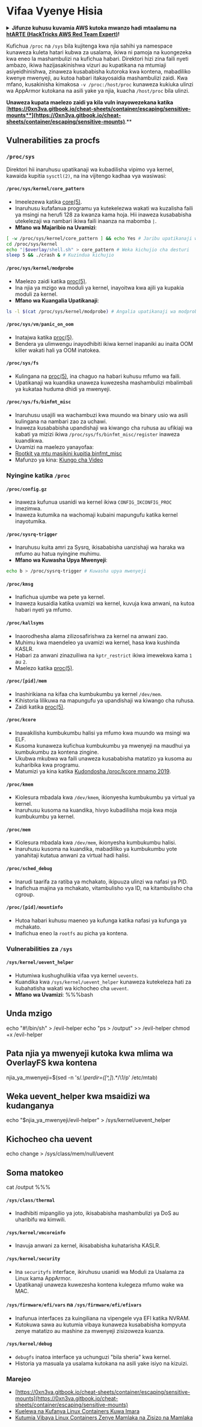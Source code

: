# Vifaa Vyenye Hisia

<details>

<summary><strong>Jifunze kuhusu kuvamia AWS kutoka mwanzo hadi mtaalamu na</strong> <a href="https://training.hacktricks.xyz/courses/arte"><strong>htARTE (HackTricks AWS Red Team Expert)</strong></a><strong>!</strong></summary>

Njia nyingine za kusaidia HackTricks:

* Ikiwa unataka kuona **kampuni yako ikitangazwa kwenye HackTricks** au **kupakua HackTricks kwa PDF** Angalia [**MIPANGO YA USAJILI**](https://github.com/sponsors/carlospolop)!
* Pata [**bidhaa rasmi za PEASS & HackTricks**](https://peass.creator-spring.com)
* Gundua [**Familia ya PEASS**](https://opensea.io/collection/the-peass-family), mkusanyiko wetu wa [**NFTs**](https://opensea.io/collection/the-peass-family) ya kipekee
* **Jiunge na** 💬 [**Kikundi cha Discord**](https://discord.gg/hRep4RUj7f) au kikundi cha [**telegram**](https://t.me/peass) au **tufuate** kwenye **Twitter** 🐦 [**@carlospolopm**](https://twitter.com/hacktricks\_live)**.**
* **Shiriki mbinu zako za kuvamia kwa kuwasilisha PRs kwa** [**HackTricks**](https://github.com/carlospolop/hacktricks) na [**HackTricks Cloud**](https://github.com/carlospolop/hacktricks-cloud) github repos.

</details>

Kufichua `/proc` na `/sys` bila kujitenga kwa njia sahihi ya namespace kunaweza kuleta hatari kubwa za usalama, ikiwa ni pamoja na kuongezeka kwa eneo la mashambulizi na kufichua habari. Direktori hizi zina faili nyeti ambazo, ikiwa hazijasakinishwa vizuri au kupatikana na mtumiaji asiyeidhinishwa, zinaweza kusababisha kutoroka kwa kontena, mabadiliko kwenye mwenyeji, au kutoa habari itakayosaidia mashambulizi zaidi. Kwa mfano, kusakinisha kimakosa `-v /proc:/host/proc` kunaweza kukiuka ulinzi wa AppArmor kutokana na asili yake ya njia, kuacha `/host/proc` bila ulinzi.

**Unaweza kupata maelezo zaidi ya kila vuln inayowezekana katika** [**https://0xn3va.gitbook.io/cheat-sheets/container/escaping/sensitive-mounts**](https://0xn3va.gitbook.io/cheat-sheets/container/escaping/sensitive-mounts)**.**

## Vulnerabilities za procfs

### `/proc/sys`

Direktori hii inaruhusu upatikanaji wa kubadilisha vipimo vya kernel, kawaida kupitia `sysctl(2)`, na ina vijitengo kadhaa vya wasiwasi:

#### **`/proc/sys/kernel/core_pattern`**

* Imeelezewa katika [core(5)](https://man7.org/linux/man-pages/man5/core.5.html).
* Inaruhusu kufafanua programu ya kutekelezwa wakati wa kuzalisha faili ya msingi na herufi 128 za kwanza kama hoja. Hii inaweza kusababisha utekelezaji wa nambari ikiwa faili inaanza na mabomba `|`.
*   **Mfano wa Majaribio na Uvamizi**:

```bash
[ -w /proc/sys/kernel/core_pattern ] && echo Yes # Jaribu upatikanaji wa kuandika
cd /proc/sys/kernel
echo "|$overlay/shell.sh" > core_pattern # Weka kichujio cha desturi
sleep 5 && ./crash & # Kuzindua kichujio
```

#### **`/proc/sys/kernel/modprobe`**

* Maelezo zaidi katika [proc(5)](https://man7.org/linux/man-pages/man5/proc.5.html).
* Ina njia ya mzigo wa moduli ya kernel, inayoitwa kwa ajili ya kupakia moduli za kernel.
*   **Mfano wa Kuangalia Upatikanaji**:

```bash
ls -l $(cat /proc/sys/kernel/modprobe) # Angalia upatikanaji wa modprobe
```

#### **`/proc/sys/vm/panic_on_oom`**

* Inatajwa katika [proc(5)](https://man7.org/linux/man-pages/man5/proc.5.html).
* Bendera ya ulimwengu inayodhibiti ikiwa kernel inapaniki au inaita OOM killer wakati hali ya OOM inatokea.

#### **`/proc/sys/fs`**

* Kulingana na [proc(5)](https://man7.org/linux/man-pages/man5/proc.5.html), ina chaguo na habari kuhusu mfumo wa faili.
* Upatikanaji wa kuandika unaweza kuwezesha mashambulizi mbalimbali ya kukataa huduma dhidi ya mwenyeji.

#### **`/proc/sys/fs/binfmt_misc`**

* Inaruhusu usajili wa wachambuzi kwa muundo wa binary usio wa asili kulingana na nambari zao za uchawi.
* Inaweza kusababisha upandishaji wa kiwango cha ruhusa au ufikiaji wa kabati ya mizizi ikiwa `/proc/sys/fs/binfmt_misc/register` inaweza kuandikwa.
* Uvamizi na maelezo yanayofaa:
* [Rootkit ya mtu masikini kupitia binfmt\_misc](https://github.com/toffan/binfmt\_misc)
* Mafunzo ya kina: [Kiungo cha Video](https://www.youtube.com/watch?v=WBC7hhgMvQQ)

### Nyingine katika `/proc`

#### **`/proc/config.gz`**

* Inaweza kufunua usanidi wa kernel ikiwa `CONFIG_IKCONFIG_PROC` imezimwa.
* Inaweza kutumika na wachomaji kubaini mapungufu katika kernel inayotumika.

#### **`/proc/sysrq-trigger`**

* Inaruhusu kuita amri za Sysrq, ikisababisha uanzishaji wa haraka wa mfumo au hatua nyingine muhimu.
*   **Mfano wa Kuwasha Upya Mwenyeji**:

```bash
echo b > /proc/sysrq-trigger # Kuwasha upya mwenyeji
```

#### **`/proc/kmsg`**

* Inafichua ujumbe wa pete ya kernel.
* Inaweza kusaidia katika uvamizi wa kernel, kuvuja kwa anwani, na kutoa habari nyeti ya mfumo.

#### **`/proc/kallsyms`**

* Inaorodhesha alama zilizosafirishwa za kernel na anwani zao.
* Muhimu kwa maendeleo ya uvamizi wa kernel, hasa kwa kushinda KASLR.
* Habari za anwani zinazuiliwa na `kptr_restrict` ikiwa imewekwa kama `1` au `2`.
* Maelezo katika [proc(5)](https://man7.org/linux/man-pages/man5/proc.5.html).

#### **`/proc/[pid]/mem`**

* Inashirikiana na kifaa cha kumbukumbu ya kernel `/dev/mem`.
* Kihistoria lilikuwa na mapungufu ya upandishaji wa kiwango cha ruhusa.
* Zaidi katika [proc(5)](https://man7.org/linux/man-pages/man5/proc.5.html).

#### **`/proc/kcore`**

* Inawakilisha kumbukumbu halisi ya mfumo kwa muundo wa msingi wa ELF.
* Kusoma kunaweza kufichua kumbukumbu ya mwenyeji na maudhui ya kumbukumbu za kontena zingine.
* Ukubwa mkubwa wa faili unaweza kusababisha matatizo ya kusoma au kuharibika kwa programu.
* Matumizi ya kina katika [Kudondosha /proc/kcore mnamo 2019](https://schlafwandler.github.io/posts/dumping-/proc/kcore/).

#### **`/proc/kmem`**

* Kiolesura mbadala kwa `/dev/kmem`, ikionyesha kumbukumbu ya virtual ya kernel.
* Inaruhusu kusoma na kuandika, hivyo kubadilisha moja kwa moja kumbukumbu ya kernel.

#### **`/proc/mem`**

* Kiolesura mbadala kwa `/dev/mem`, ikionyesha kumbukumbu halisi.
* Inaruhusu kusoma na kuandika, mabadiliko ya kumbukumbu yote yanahitaji kutatua anwani za virtual hadi halisi.

#### **`/proc/sched_debug`**

* Inarudi taarifa za ratiba ya mchakato, ikipuuza ulinzi wa nafasi ya PID.
* Inafichua majina ya mchakato, vitambulisho vya ID, na kitambulisho cha cgroup.

#### **`/proc/[pid]/mountinfo`**

* Hutoa habari kuhusu maeneo ya kufunga katika nafasi ya kufunga ya mchakato.
* Inafichua eneo la `rootfs` au picha ya kontena. 

### Vulnerabilities za `/sys`

#### **`/sys/kernel/uevent_helper`**

* Hutumiwa kushughulikia vifaa vya kernel `uevents`.
* Kuandika kwa `/sys/kernel/uevent_helper` kunaweza kutekeleza hati za kubahatisha wakati wa kichocheo cha `uevent`.
*   **Mfano wa Uvamizi**: %%%bash

## Unda mzigo

echo "#!/bin/sh" > /evil-helper echo "ps > /output" >> /evil-helper chmod +x /evil-helper

## Pata njia ya mwenyeji kutoka kwa mlima wa OverlayFS kwa kontena

njia_ya_mwenyeji=$(sed -n 's/._\perdir=(\[^,]_).\*/\1/p' /etc/mtab)

## Weka uevent\_helper kwa msaidizi wa kudanganya

echo "$njia_ya_mwenyeji/evil-helper" > /sys/kernel/uevent\_helper

## Kichocheo cha uevent

echo change > /sys/class/mem/null/uevent

## Soma matokeo

cat /output %%%
#### **`/sys/class/thermal`**

* Inadhibiti mipangilio ya joto, ikisababisha mashambulizi ya DoS au uharibifu wa kimwili.

#### **`/sys/kernel/vmcoreinfo`**

* Inavuja anwani za kernel, ikisababisha kuhatarisha KASLR.

#### **`/sys/kernel/security`**

* Ina `securityfs` interface, ikiruhusu usanidi wa Moduli za Usalama za Linux kama AppArmor.
* Upatikanaji unaweza kuwezesha kontena kulegeza mfumo wake wa MAC.

#### **`/sys/firmware/efi/vars` na `/sys/firmware/efi/efivars`**

* Inafunua interfaces za kuingiliana na vipengele vya EFI katika NVRAM.
* Kutokuwa sawa au kutumia vibaya kunaweza kusababisha kompyuta zenye matatizo au mashine za mwenyeji zisizoweza kuanza.

#### **`/sys/kernel/debug`**

* `debugfs` inatoa interface ya uchunguzi "bila sheria" kwa kernel.
* Historia ya masuala ya usalama kutokana na asili yake isiyo na kizuizi.

### Marejeo

* [https://0xn3va.gitbook.io/cheat-sheets/container/escaping/sensitive-mounts](https://0xn3va.gitbook.io/cheat-sheets/container/escaping/sensitive-mounts)
* [Kuelewa na Kufanya Linux Containers Kuwa Imara](https://research.nccgroup.com/wp-content/uploads/2020/07/ncc\_group\_understanding\_hardening\_linux\_containers-1-1.pdf)
* [Kutumia Vibaya Linux Containers Zenye Mamlaka na Zisizo na Mamlaka](https://www.nccgroup.com/globalassets/our-research/us/whitepapers/2016/june/container\_whitepaper.pdf)
